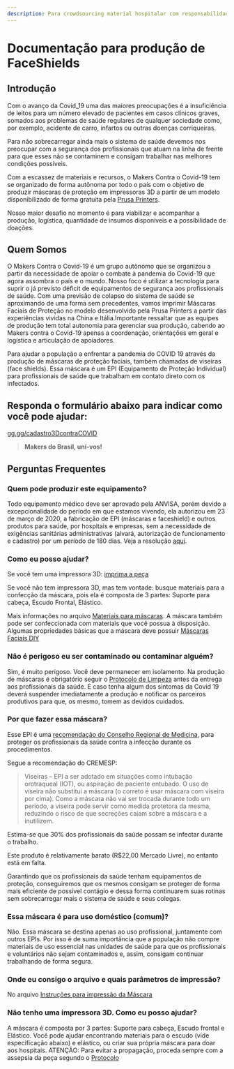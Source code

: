 ```yaml
---
description: Para crowdsourcing material hospitalar com responsabilidade
---
```


# Documentação para produção de FaceShields

## Introdução

Com o avanço da Covid\_19 uma das maiores preocupações é a insuficiência de leitos  para um número elevado de pacientes em casos clínicos graves, somados aos problemas de saúde regulares de qualquer sociedade como, por exemplo,  acidente de carro, infartos ou outras doenças corriqueiras. 

Para não sobrecarregar ainda mais o sistema de saúde devemos nos preocupar com a segurança dos profissionais que atuam na linha de frente para que esses não se contaminem e consigam trabalhar nas melhores condições possíveis. 

Com a escassez de materiais e recursos, o  Makers Contra o Covid-19 tem se organizado de forma autônoma por todo o país com o objetivo de produzir máscaras de proteção em impressoras 3D a partir de um modelo disponibilizado de forma gratuita pela [Prusa Printers](https://www.prusaprinters.org/prints/25857-prusa-protective-face-shield-rc2). 

Nosso maior desafio no momento é para viabilizar e acompanhar a produção, logística, quantidade de insumos disponíveis e a possibilidade de doações.

## Quem Somos

O Makers Contra o Covid-19 é um grupo autônomo que se organizou a partir da necessidade de apoiar o combate à pandemia do Covid-19 que agora assombra o país e o mundo. Nosso foco é utilizar a tecnologia para suprir o já previsto déficit de equipamentos de segurança aos profissionais de saúde. Com uma previsão de colapso do sistema de saúde se aproximando de uma forma sem precedentes, vamos imprimir Máscaras Faciais de Proteção no modelo desenvolvido pela Prusa Printers a partir das experiências vividas na China e Itália.Importante ressaltar que as equipes de produção tem total autonomia para gerenciar sua produção, cabendo ao Makers contra o Covid-19 apenas a coordenação, orientações em geral e logística e articulação de apoiadores.

Para ajudar a população a enfrentar a pandemia do COVID 19 através da produção de máscaras de proteção faciais, também chamadas de viseiras \(face shields\). Essa máscara é um EPI \(Equipamento de Proteção Individual\) para profissionais de saúde que trabalham em contato direto com os infectados.

## Responda o formulário abaixo para indicar como você pode ajudar:

[gg.gg/cadastro3DcontraCOVID](http://gg.gg/cadastro3DcontraCOVID)

> **Makers do Brasil, uní-vos!**

## Perguntas Frequentes

### **Quem pode produzir este equipamento?**

Todo equipamento médico deve ser aprovado pela ANVISA, porém devido a excepcionalidade do período em que estamos vivendo, ela autorizou em 23 de março de 2020, a fabricação de EPI \(máscaras e faceshield\) e outros produtos para saúde, por hospitais e empresas, sem a necessidade de exigências sanitárias administrativas \(alvará, autorização de funcionamento e cadastro\) por um período de 180 dias. Veja a resolução [aqui](http://www.in.gov.br/en/web/dou/-/resolucao-rdc-n-356-de-23-de-marco-de-2020-249317437).

### **Como eu posso ajudar?**

Se você tem uma impressora 3D: [imprima a peça](https://docs.google.com/document/d/16yCdU5z3tcgSboEv4fY3zXMhBhb_f2UIEpmwNf98wcU/edit?usp=sharing)

Se você não tem impressora 3D, mas tem vontade: busque materiais para a confecção da máscara, pois ela é composta de 3 partes: Suporte para cabeça, Escudo Frontal, Elástico. 

Mais informações no arquivo [Materiais para máscaras](https://docs.google.com/document/d/1Rl0h6TXj2Y39K5zpaOlTHxEa4et8S8Lk0SYIbceOvks/edit?usp=sharing). A máscara também pode ser confeccionada com materiais que você possua à disposição. Algumas propriedades básicas que a máscara deve possuir [Máscaras Faciais DIY](https://docs.google.com/document/d/1-pannJiCqSpeCB-cdYd4D8zqmILFE5MIWOrQvVxoYso/edit?usp=sharing)

### **Não é perigoso eu ser contaminado ou contaminar alguém?**

Sim, é muito perigoso. Você deve permanecer em isolamento. Na produção de máscaras é obrigatório seguir o [Protocolo de Limpeza](https://docs.google.com/document/d/19HMl_8hyLiBvViEFfWy1UKMU7Vw3QQEw3smw_jL0918/edit?usp=sharing) antes da entrega aos profissionais da saúde. E caso tenha algum dos sintomas da Covid 19 deverá suspender imediatamente a produção e notificar os parceiros produtivos para que, os mesmo, tomem as devidos cuidados.

### **Por que fazer essa máscara?**

Esse EPI é uma [recomendação do Conselho Regional de Medicina](http://www.cremesp.org.br/?siteAcao=NoticiasC&id=5581), para proteger os profissionais da saúde contra a infecção durante os procedimentos. 

Segue a recomendação do CREMESP:

> Viseiras – EPI a ser adotado em situações como intubação orotraqueal \(IOT\), ou aspiração de paciente entubado.  O uso de viseira não substitui a máscara \(o correto é usar máscara com viseira por cima\). Como a máscara não vai ser trocada durante todo um período, a viseira pode servir como medida protetora da mesma, reduzindo o risco de que secreções caiam sobre a máscara e a inutilizem.

Estima-se que 30% dos profissionais da saúde possam se infectar durante o trabalho.

Este produto é relativamente barato \(R$22,00 Mercado Livre\), no entanto está em falta.

Garantindo que os profissionais da saúde tenham equipamentos de proteção, conseguiremos que os mesmos consigam se proteger de forma mais eficiente de possível contágio e dessa forma continuarem suas rotinas sem sobrecarregar mais o sistema de saúde e seus colegas.

### **Essa máscara é para uso doméstico \(comum\)?**

Não. Essa máscara se destina apenas ao uso profissional, juntamente com outros EPIs. Por isso é de suma importância que a população não compre materiais de uso essencial nas unidades de saúde para que os profissionais e voluntários não sejam contaminados e, assim, consigam continuar trabalhando de forma segura. 

### **Onde eu consigo o arquivo e quais parâmetros de impressão?**

No arquivo [Instruções para impressão da Máscara](https://docs.google.com/document/d/16yCdU5z3tcgSboEv4fY3zXMhBhb_f2UIEpmwNf98wcU/edit?usp=sharing)

### **Não tenho uma impressora 3D. Como eu posso ajudar?**

A máscara é composta por 3 partes: Suporte para cabeça, Escudo frontal e Elástico. Você pode ajudar encontrando materiais para o escudo \(vide especificação abaixo\) e elástico, ou criar sua própria máscara para doar aos hospitais. ATENÇÃO: Para evitar a propagação, proceda sempre com a assepsia da peça segundo o [Protocolo](https://docs.google.com/document/d/19HMl_8hyLiBvViEFfWy1UKMU7Vw3QQEw3smw_jL0918/edit?usp=sharing)  


